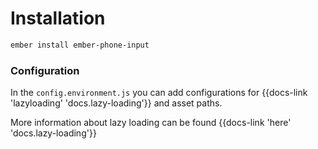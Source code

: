 # Installation

```sh
ember install ember-phone-input
```

### Configuration

In the `config.environment.js` you can add configurations for {{docs-link 'lazyloading' 'docs.lazy-loading'}} and asset paths.

More information about lazy loading can be found {{docs-link 'here' 'docs.lazy-loading'}}
